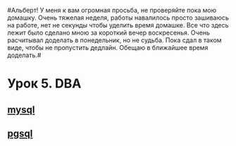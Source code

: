 #Альберт! У меня к вам огромная просьба, не проверяйте пока мою домашку. Очень тяжелая неделя, работы навалилось просто зашиваюсь на работе,
нет не секунды чтобы уделить время домашке.  Все что здесь лежит было сделано мною за короткий вечер воскресенья.
Очень расчитывал доделать в понедельник, но не судьба.
Пока сдал в таком виде, чтобы не пропустить дедлайн. Обещаю в ближайшее время доделать.#

# Урок 5. DBA

## [mysql]

## [pgsql]

[mysql]:/lesson5/mysql.md
[pgsql]:/lesson5/pgsql.md
